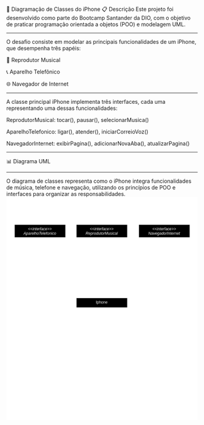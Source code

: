📱 Diagramação de Classes do iPhone
📋 Descrição
Este projeto foi desenvolvido como parte do Bootcamp Santander da DIO, com o objetivo de praticar programação orientada a objetos (POO) e modelagem UML.
<hr>
O desafio consiste em modelar as principais funcionalidades de um iPhone, que desempenha três papéis:

🎵 Reprodutor Musical

📞 Aparelho Telefônico

🌐 Navegador de Internet
<hr>
A classe principal iPhone implementa três interfaces, cada uma representando uma dessas funcionalidades:

ReprodutorMusical: tocar(), pausar(), selecionarMusica()

AparelhoTelefonico: ligar(), atender(), iniciarCorreioVoz()

NavegadorInternet: exibirPagina(), adicionarNovaAba(), atualizarPagina()
<hr>

📊 Diagrama UML
<hr>

O diagrama de classes representa como o iPhone integra funcionalidades de música, telefone e navegação, utilizando os princípios de POO e interfaces para organizar as responsabilidades.
![Diagrama UML](./src/images/iphone-modelagem.png)

